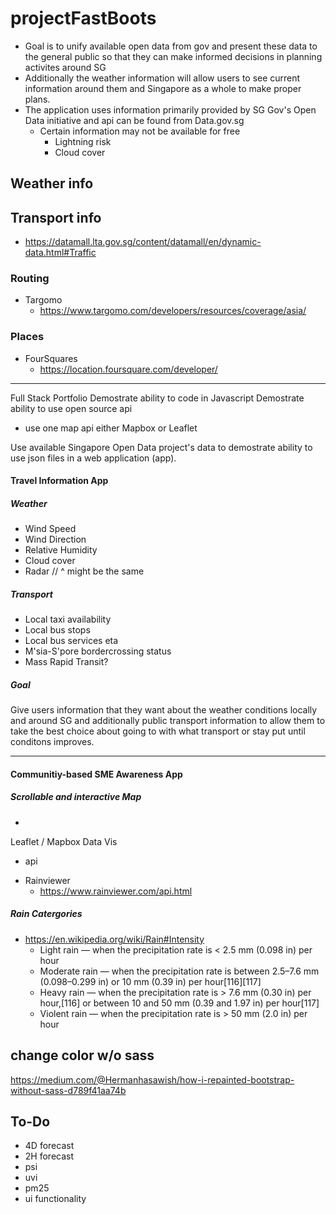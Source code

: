 # projectFastBoots
* Goal is to unify available open data from gov and present these data to the general public so that they can make informed decisions in planning activites around SG
* Additionally the weather information will allow users to see current information around them and Singapore as a whole to make proper plans.
* The application uses information primarily provided by SG Gov's Open Data initiative and api can be found from Data.gov.sg
  * Certain information may not be available for free
    * Lightning risk
    * Cloud cover
## Weather info
## Transport info
*   https://datamall.lta.gov.sg/content/datamall/en/dynamic-data.html#Traffic
### Routing
* Targomo
   * https://www.targomo.com/developers/resources/coverage/asia/
### Places
* FourSquares
   * https://location.foursquare.com/developer/

---

Full Stack Portfolio
Demostrate ability to code in Javascript
Demostrate ability to use open source api
  * use one map api either Mapbox or Leaflet

Use available Singapore Open Data project's data to demostrate ability to use
 json files in a web application (app).

#### Travel Information App
##### Weather
  * Wind Speed
  * Wind Direction
  * Relative Humidity
  * Cloud cover
  * Radar // ^ might be the same

##### Transport
  * Local taxi availability
  * Local bus stops
  * Local bus services eta
  * M'sia-S'pore bordercrossing status
  * Mass Rapid Transit?

##### Goal
Give users information that they want about the weather conditions locally and
around SG and additionally public transport information to allow them to take
the best choice about going to with what transport or stay put until conditons
improves.

---
#### Communitiy-based SME Awareness App
##### Scrollable and interactive Map
  * 


Leaflet / Mapbox
Data Vis

+ api

* Rainviewer
   * https://www.rainviewer.com/api.html

##### Rain Catergories
* https://en.wikipedia.org/wiki/Rain#Intensity
  * Light rain — when the precipitation rate is < 2.5 mm (0.098 in) per hour
  * Moderate rain — when the precipitation rate is between 2.5–7.6 mm (0.098–0.299 in) or 10 mm (0.39 in) per hour[116][117]
  * Heavy rain — when the precipitation rate is > 7.6 mm (0.30 in) per hour,[116] or between 10 and 50 mm (0.39 and 1.97 in) per hour[117]
  * Violent rain — when the precipitation rate is > 50 mm (2.0 in) per hour


## change color w/o sass
https://medium.com/@Hermanhasawish/how-i-repainted-bootstrap-without-sass-d789f41aa74b

## To-Do
 - 4D forecast
 - 2H forecast
 - psi
 - uvi
 - pm25
 - ui functionality